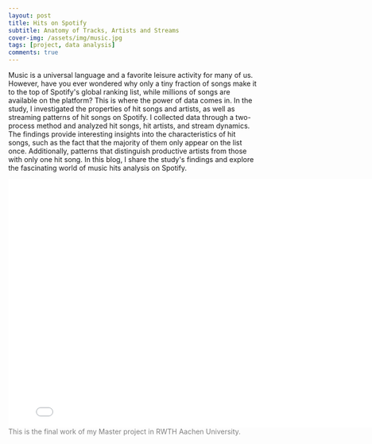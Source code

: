 ```yaml
---
layout: post
title: Hits on Spotify
subtitle: Anatomy of Tracks, Artists and Streams
cover-img: /assets/img/music.jpg
tags: [project, data analysis]
comments: true
---
```


Music is a universal language and a favorite leisure activity for many of us. However, have you ever wondered why only a tiny fraction of songs make it to the top of Spotify's global ranking list, while millions of songs are available on the platform? This is where the power of data comes in. In the study, I investigated the properties of hit songs and artists, as well as streaming patterns of hit songs on Spotify. I collected data through a two-process method and analyzed hit songs, hit artists, and stream dynamics. The findings provide interesting insights into the characteristics of hit songs, such as the fact that the majority of them only appear on the list once. Additionally, patterns that distinguish productive artists from those with only one hit song. In this blog, I share the study's findings and explore the fascinating world of music hits analysis on Spotify.

<iframe src="/assets/final_report_master_project.pdf" style="width:800px; height:500px;" frameborder="0"></iframe>
<font color=gray>This is the final work of my Master project in RWTH Aachen University.</font>
